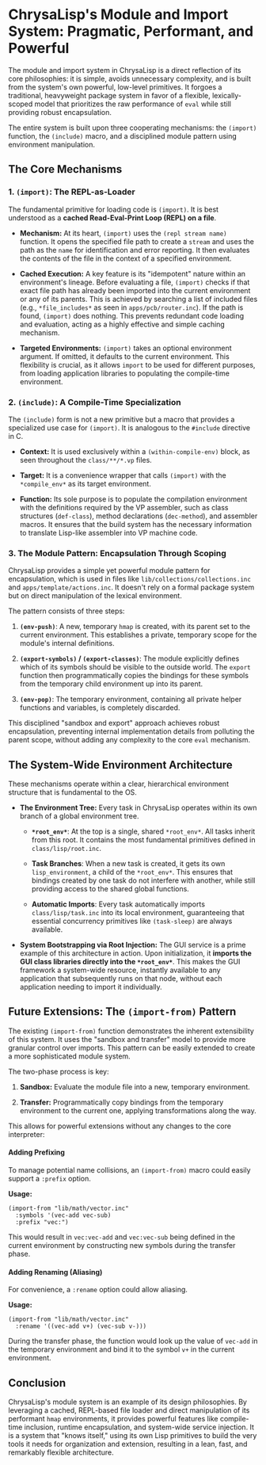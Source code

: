 # ChrysaLisp's Module and Import System: Pragmatic, Performant, and Powerful

The module and import system in ChrysaLisp is a direct reflection of its core
philosophies: it is simple, avoids unnecessary complexity, and is built from the
system's own powerful, low-level primitives. It forgoes a traditional,
heavyweight package system in favor of a flexible, lexically-scoped model that
prioritizes the raw performance of `eval` while still providing robust
encapsulation.

The entire system is built upon three cooperating mechanisms: the `(import)`
function, the `(include)` macro, and a disciplined module pattern using
environment manipulation.

## The Core Mechanisms

### 1. `(import)`: The REPL-as-Loader

The fundamental primitive for loading code is `(import)`. It is best understood
as a **cached Read-Eval-Print Loop (REPL) on a file**.

*   **Mechanism:** At its heart, `(import)` uses the `(repl stream name)`
    function. It opens the specified file path to create a `stream` and uses the
    path as the `name` for identification and error reporting. It then evaluates
    the contents of the file in the context of a specified environment.

*   **Cached Execution:** A key feature is its "idempotent" nature within an
    environment's lineage. Before evaluating a file, `(import)` checks if that
    exact file path has already been imported into the current environment or
    any of its parents. This is achieved by searching a list of included files
    (e.g., `*file_includes*` as seen in `apps/pcb/router.inc`). If the path is
    found, `(import)` does nothing. This prevents redundant code loading and
    evaluation, acting as a highly effective and simple caching mechanism.

*   **Targeted Environments:** `(import)` takes an optional environment
    argument. If omitted, it defaults to the current environment. This
    flexibility is crucial, as it allows `import` to be used for different
    purposes, from loading application libraries to populating the compile-time
    environment.

### 2. `(include)`: A Compile-Time Specialization

The `(include)` form is not a new primitive but a macro that provides a
specialized use case for `(import)`. It is analogous to the `#include` directive
in C.

*   **Context:** It is used exclusively within a `(within-compile-env)` block,
    as seen throughout the `class/**/*.vp` files.

*   **Target:** It is a convenience wrapper that calls `(import)` with the
    `*compile_env*` as its target environment.

*   **Function:** Its sole purpose is to populate the compilation environment
    with the definitions required by the VP assembler, such as class structures
    (`def-class`), method declarations (`dec-method`), and assembler macros. It
    ensures that the build system has the necessary information to translate
    Lisp-like assembler into VP machine code.

### 3. The Module Pattern: Encapsulation Through Scoping

ChrysaLisp provides a simple yet powerful module pattern for encapsulation,
which is used in files like `lib/collections/collections.inc` and
`apps/template/actions.inc`. It doesn't rely on a formal package system but on
direct manipulation of the lexical environment.

The pattern consists of three steps:

1.  **`(env-push)`**: A new, temporary `hmap` is created, with its parent set to
    the current environment. This establishes a private, temporary scope for the
    module's internal definitions.

2.  **`(export-symbols)` / `(export-classes)`**: The module explicitly defines
    which of its symbols should be visible to the outside world. The `export`
    function then programmatically copies the bindings for these symbols from
    the temporary child environment up into its parent.

3.  **`(env-pop)`**: The temporary environment, containing all private helper
    functions and variables, is completely discarded.

This disciplined "sandbox and export" approach achieves robust encapsulation,
preventing internal implementation details from polluting the parent scope,
without adding any complexity to the core `eval` mechanism.

## The System-Wide Environment Architecture

These mechanisms operate within a clear, hierarchical environment structure that is fundamental to the OS.

*   **The Environment Tree:** Every task in ChrysaLisp operates within its own
    branch of a global environment tree.

    * **`*root_env*`**: At the top is a single, shared `*root_env*`. All tasks
        inherit from this root. It contains the most fundamental primitives
        defined in `class/lisp/root.inc`.

    * **Task Branches**: When a new task is created, it gets its own
        `lisp_environment`, a child of the `*root_env*`. This ensures that
        bindings created by one task do not interfere with another, while still
        providing access to the shared global functions.

    * **Automatic Imports**: Every task automatically imports
        `class/lisp/task.inc` into its local environment, guaranteeing that
        essential concurrency primitives like `(task-sleep)` are always
        available.

*   **System Bootstrapping via Root Injection:** The GUI service is a prime
    example of this architecture in action. Upon initialization, it **imports
    the GUI class libraries directly into the `*root_env*`**. This makes the GUI
    framework a system-wide resource, instantly available to any application
    that subsequently runs on that node, without each application needing to
    import it individually.

## Future Extensions: The `(import-from)` Pattern

The existing `(import-from)` function demonstrates the inherent extensibility of
this system. It uses the "sandbox and transfer" model to provide more granular
control over imports. This pattern can be easily extended to create a more
sophisticated module system.

The two-phase process is key:

1.  **Sandbox:** Evaluate the module file into a new, temporary environment.

2.  **Transfer:** Programmatically copy bindings from the temporary environment
    to the current one, applying transformations along the way.

This allows for powerful extensions without any changes to the core interpreter:

#### Adding Prefixing

To manage potential name collisions, an `(import-from)` macro could easily
support a `:prefix` option.

**Usage:**

```vdu
(import-from "lib/math/vector.inc"
  :symbols '(vec-add vec-sub)
  :prefix "vec:")
```

This would result in `vec:vec-add` and `vec:vec-sub` being defined in the
current environment by constructing new symbols during the transfer phase.

#### Adding Renaming (Aliasing)

For convenience, a `:rename` option could allow aliasing.

**Usage:**

```vdu
(import-from "lib/math/vector.inc"
  :rename '((vec-add v+) (vec-sub v-)))
```

During the transfer phase, the function would look up the value of `vec-add` in
the temporary environment and bind it to the symbol `v+` in the current
environment.

## Conclusion

ChrysaLisp's module system is an example of its design philosophies. By
leveraging a cached, REPL-based file loader and direct manipulation of its
performant `hmap` environments, it provides powerful features like compile-time
inclusion, runtime encapsulation, and system-wide service injection. It is a
system that "knows itself," using its own Lisp primitives to build the very
tools it needs for organization and extension, resulting in a lean, fast, and
remarkably flexible architecture.